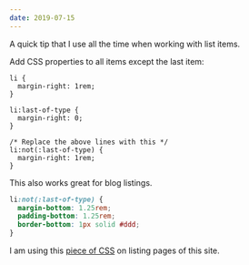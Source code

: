 ```yaml
---
date: 2019-07-15
---
```

A quick tip that I use all the time when working with list items.

Add CSS properties to all items except the last item:

```css/9-13
li {
  margin-right: 1rem;
}

li:last-of-type {
  margin-right: 0;
}

/* Replace the above lines with this */
li:not(:last-of-type) {
  margin-right: 1rem;
}
```

This also works great for blog listings.

```css
li:not(:last-of-type) {
  margin-bottom: 1.25rem;
  padding-bottom: 1.25rem;
  border-bottom: 1px solid #ddd;
}
```

I am using this [piece of CSS](https://github.com/alexcarpenter/alexcarpenter.me/blob/master/src/_includes/assets/app.css#L254-L258) on listing pages of this site.
